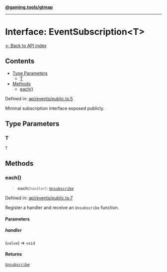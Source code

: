 [**@gaming.tools/gtmap**](README.md)

***

# Interface: EventSubscription\<T\>

[← Back to API index](./README.md)

## Contents

- [Type Parameters](#type-parameters)
  - [T](#t)
- [Methods](#methods)
  - [each()](#each)

Defined in: [api/events/public.ts:5](https://github.com/gamingtools/gt-map/blob/456675b84d19e7c9d557294c3b19a4bb0dcd9d51/packages/gtmap/src/api/events/public.ts#L5)

Minimal subscription interface exposed publicly.

## Type Parameters

### T

`T`

## Methods

### each()

> **each**(`handler`): [`Unsubscribe`](TypeAlias.Unsubscribe.md)

Defined in: [api/events/public.ts:7](https://github.com/gamingtools/gt-map/blob/456675b84d19e7c9d557294c3b19a4bb0dcd9d51/packages/gtmap/src/api/events/public.ts#L7)

Register a handler and receive an `Unsubscribe` function.

#### Parameters

##### handler

(`value`) => `void`

#### Returns

[`Unsubscribe`](TypeAlias.Unsubscribe.md)
